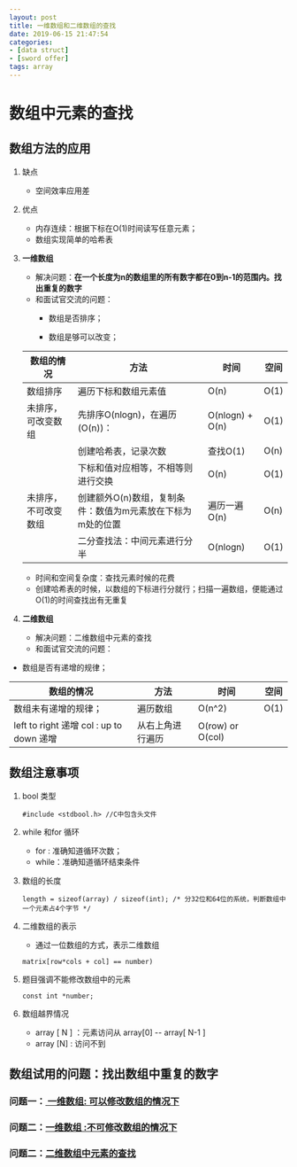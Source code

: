 ```yaml
---
layout: post
title: 一维数组和二维数组的查找
date: 2019-06-15 21:47:54
categories: 
- [data struct]
- [sword offer]
tags: array
---
```


# 数组中元素的查找

## 数组方法的应用

1. 缺点

   - 空间效率应用差

2. 优点

   - 内存连续：根据下标在O(1)时间读写任意元素；
   - 数组实现简单的哈希表

3. **一维数组**

   - 解决问题：**在一个长度为n的数组里的所有数字都在0到n-1的范围内。找出重复的数字**
   - 和面试官交流的问题：
     - 数组是否排序；
     
     - 数组是够可以改变；
     
       

   | 数组的情况           | 方法                                                       | 时间            | 空间 |
   | -------------------- | ---------------------------------------------------------- | --------------- | ---- |
   | 数组排序             | 遍历下标和数组元素值                                       | O(n)            | O(1) |
   | 未排序，可改变数组   | 先排序O(nlogn)，在遍历(O(n))：                             | O(nlogn) + O(n) | O(1) |
   |                      | 创建哈希表，记录次数                                       | 查找O(1)        | O(n) |
   |                      | 下标和值对应相等，不相等则进行交换                         | O(n)            | O(1) |
   | 未排序，不可改变数组 | 创建额外O(n)数组，复制条件：数值为m元素放在下标为m处的位置 | 遍历一遍O(n)    | O(n) |
   |                      | 二分查找法：中间元素进行分半                               | O(nlogn)        | O(1) |

   - 时间和空间复杂度：查找元素时候的花费
   - 创建哈希表的时候，以数组的下标进行分就行；扫描一遍数组，便能通过O(1)的时间查找出有无重复

4. **二维数组** 

   - 解决问题：二维数组中元素的查找
   - 和面试官交流的问题：
     
  - 数组是否有递增的规律；
     
       
   
   | 数组的情况                                 | 方法             | 时间             | 空间 |
   | ------------------------------------------ | ---------------- | ---------------- | ---- |
   | 数组未有递增的规律；                       | 遍历数组         | O(n^2)           | O(1) |
   | left to right  递增  col : up to down 递增 | 从右上角进行遍历 | O(row) or O(col) |      |

## 数组注意事项

1. bool 类型

   ```
   #include <stdbool.h>	//C中包含头文件
   ```

2. while 和for 循环

   - for : 准确知道循环次数；
   - while：准确知道循环结束条件

3. 数组的长度

   ```
   length = sizeof(array) / sizeof(int); /* 分32位和64位的系统，判断数组中一个元素占4个字节 */
   ```

4. 二维数组的表示

   - 通过一位数组的方式，表示二维数组

   ```
   matrix[row*cols + col] == number) 
   ```

5. 题目强调不能修改数组中的元素

   ```
   const int *number;
   ```

6. 数组越界情况

   - array [ N ] ：元素访问从 array[0] -- array[ N-1 ]
   - array [N] : 访问不到

## 数组试用的问题：找出数组中重复的数字

### 问题一：[ 一维数组: 可以修改数组的情况下 ](https://github.com/quronghui/DataStructAndAlogrithmCode/tree/master/SwordOffer/03_DuplicationArray/duplicate_array.c)

### 问题二：[一维数组 :不可修改数组的情况下](https://github.com/quronghui/DataStructAndAlogrithmCode/blob/master/SwordOffer/03_DuplicationArray/duplicate_no_edit_array.c)

### 问题二：[二维数组中元素的查找](https://github.com/quronghui/DataStructAndAlogrithmCode/tree/master/SwordOffer/04_FindInpartialySortMatrix)

